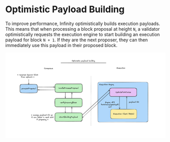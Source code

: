 # Optimistic Payload Building

To improve performance, Infinity optimistically builds execution payloads. This means that when processing a block proposal at height `N`, a validator optimistically requests the execution engine to start building an execution payload for block `N + 1`. If they are the next proposer, they can then immediately use this payload in their proposed block.

![optimistic payload](../assets/optimistic-payload.png)
